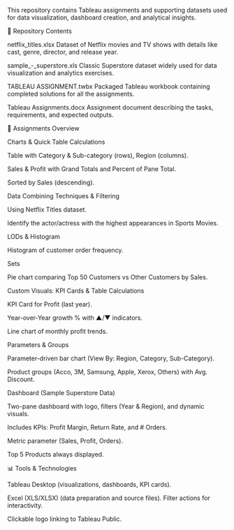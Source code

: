 This repository contains Tableau assignments and supporting datasets used for data visualization, dashboard creation, and analytical insights.

📂 Repository Contents

netflix_titles.xlsx
Dataset of Netflix movies and TV shows with details like cast, genre, director, and release year.

sample_-_superstore.xls
Classic Superstore dataset widely used for data visualization and analytics exercises.

TABLEAU ASSIGNMENT.twbx
Packaged Tableau workbook containing completed solutions for all the assignments.

Tableau Assignments.docx
Assignment document describing the tasks, requirements, and expected outputs.

📝 Assignments Overview

Charts & Quick Table Calculations

Table with Category & Sub-category (rows), Region (columns).

Sales & Profit with Grand Totals and Percent of Pane Total.

Sorted by Sales (descending).

Data Combining Techniques & Filtering

Using Netflix Titles dataset.

Identify the actor/actress with the highest appearances in Sports Movies.

LODs & Histogram

Histogram of customer order frequency.

Sets

Pie chart comparing Top 50 Customers vs Other Customers by Sales.

Custom Visuals: KPI Cards & Table Calculations

KPI Card for Profit (last year).

Year-over-Year growth % with ▲/▼ indicators.

Line chart of monthly profit trends.

Parameters & Groups

Parameter-driven bar chart (View By: Region, Category, Sub-Category).

Product groups (Acco, 3M, Samsung, Apple, Xerox, Others) with Avg. Discount.

Dashboard (Sample Superstore Data)

Two-pane dashboard with logo, filters (Year & Region), and dynamic visuals.

Includes KPIs: Profit Margin, Return Rate, and # Orders.

Metric parameter (Sales, Profit, Orders).

Top 5 Products always displayed.


📊 Tools & Technologies

Tableau Desktop (visualizations, dashboards, KPI cards).

Excel (XLS/XLSX) (data preparation and source files).
Filter actions for interactivity.

Clickable logo linking to Tableau Public.
